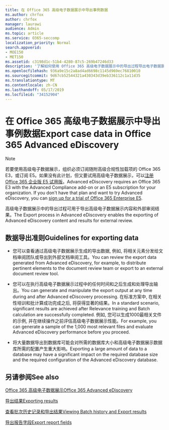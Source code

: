 ```yaml
---
title: 在 Office 365 高级电子数据展示中导出事例数据
ms.author: chrfox
author: chrfox
manager: laurawi
audience: Admin
ms.topic: article
ms.service: O365-seccomp
localization_priority: Normal
search.appverid:
- MOE150
- MET150
ms.assetid: c3198d1c-51b4-4280-87c5-269b47246d33
description: '了解如何使用 Office 365 高级电子数据展示中的导出过程导出电子数据展示事例数据和要查看的结果的指南。  '
ms.openlocfilehash: 936a9e15c2a8ad4ad6698c1145d969ec76810010
ms.sourcegitcommit: 9d67cb52544321a430343d39eb336112c1a11d35
ms.translationtype: MT
ms.contentlocale: zh-CN
ms.lasthandoff: 05/17/2019
ms.locfileid: "34152904"
---
```

# <a name="export-case-data-in-office-365-advanced-ediscovery"></a><span data-ttu-id="84deb-103">在 Office 365 高级电子数据展示中导出事例数据</span><span class="sxs-lookup"><span data-stu-id="84deb-103">Export case data in Office 365 Advanced eDiscovery</span></span>

> [!NOTE]
> <span data-ttu-id="84deb-p101">若要使用高级电子数据展示，组织必须订阅随附高级合规性加载项的 Office 365 E3，或订阅 E5。如果没有此计划，但又要试用高级电子数据展示，可以[注册 Office 365 企业版 E5 试用版](https://go.microsoft.com/fwlink/p/?LinkID=698279)。</span><span class="sxs-lookup"><span data-stu-id="84deb-p101">Advanced eDiscovery requires an Office 365 E3 with the Advanced Compliance add-on or an E5 subscription for your organization. If you don't have that plan and want to try Advanced eDiscovery, you can [sign up for a trial of Office 365 Enterprise E5](https://go.microsoft.com/fwlink/p/?LinkID=698279).</span></span> 
  
<span data-ttu-id="84deb-106">高级电子数据展示中的导出过程可用于导出高级电子数据展示内容和外部审阅结果。</span><span class="sxs-lookup"><span data-stu-id="84deb-106">The Export process in Advanced eDiscovery enables the exporting of Advanced eDiscovery content and results for external review.</span></span> 
  
## <a name="guidelines-for-exporting-data"></a><span data-ttu-id="84deb-107">数据导出准则</span><span class="sxs-lookup"><span data-stu-id="84deb-107">Guidelines for exporting data</span></span>

- <span data-ttu-id="84deb-108">您可以查看通过高级电子数据展示生成的导出数据, 例如, 将相关元素分发给文档审阅团队或导出到外部文档审阅工具。</span><span class="sxs-lookup"><span data-stu-id="84deb-108">You can review the export data generated from Advanced eDiscovery, for example, to distribute pertinent elements to the document review team or export to an external document review tool.</span></span>
    
- <span data-ttu-id="84deb-109">您可以在执行高级电子数据展示过程中的任何时间和之后生成和处理导出输出。</span><span class="sxs-lookup"><span data-stu-id="84deb-109">You can generate and manipulate the export output at any time during and after Advanced eDiscovery processing.</span></span> <span data-ttu-id="84deb-110">在标准方案中, 在相关性培训和批计算成功完成之后, 将获得显著的结果。</span><span class="sxs-lookup"><span data-stu-id="84deb-110">In a standard scenario, significant results are achieved after Relevance training and Batch calculation are successfully completed.</span></span> <span data-ttu-id="84deb-111">例如, 您可以生成1000最相关文件的示例, 并在继续操作之前评估高级电子数据展示性能。</span><span class="sxs-lookup"><span data-stu-id="84deb-111">For example, you can generate a sample of the 1,000 most relevant files and evaluate Advanced eDiscovery performance before you proceed.</span></span>
    
- <span data-ttu-id="84deb-112">将大量数据导出到数据库可能会对所需的数据库大小和高级电子数据展示数据库所需的配置产生重大影响。</span><span class="sxs-lookup"><span data-stu-id="84deb-112">Exporting a large amount of data to a database may have a significant impact on the required database size and the required configuration of the Advanced eDiscovery database.</span></span>
    
## <a name="see-also"></a><span data-ttu-id="84deb-113">另请参阅</span><span class="sxs-lookup"><span data-stu-id="84deb-113">See also</span></span>

[<span data-ttu-id="84deb-114">Office 365 高级电子数据展示</span><span class="sxs-lookup"><span data-stu-id="84deb-114">Office 365 Advanced eDiscovery</span></span>](office-365-advanced-ediscovery.md)
  
[<span data-ttu-id="84deb-115">导出结果</span><span class="sxs-lookup"><span data-stu-id="84deb-115">Exporting results </span></span>](export-results-in-advanced-ediscovery.md)
  
[<span data-ttu-id="84deb-116">查看批次历史记录和导出结果</span><span class="sxs-lookup"><span data-stu-id="84deb-116">Viewing Batch history and Export results</span></span>](view-batch-history-and-export-past-results.md)

[<span data-ttu-id="84deb-117">导出报告字段</span><span class="sxs-lookup"><span data-stu-id="84deb-117">Export report fields</span></span>](export-report-fields-in-advanced-ediscovery.md)

